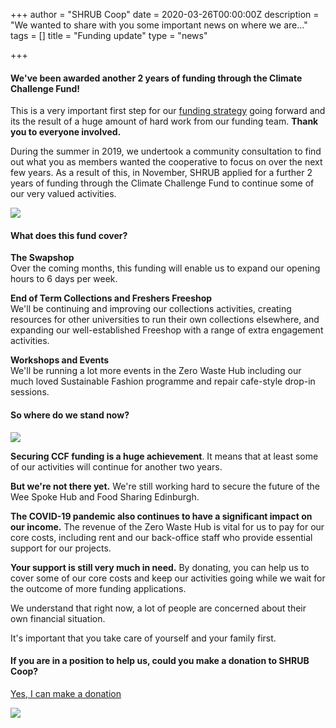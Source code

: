 +++
author = "SHRUB Coop"
date = 2020-03-26T00:00:00Z
description = "We wanted to share with you some important news on where we are..."
tags = []
title = "Funding update"
type = "news"

+++
#### We've been awarded another 2 years of funding through the Climate Challenge Fund!

This is a very important first step for our [funding strategy](https://www.shrubcoop.org/can-you-help-us/) going forward and its the result of a huge amount of hard work from our funding team. **Thank you to everyone involved.**

During the summer in 2019, we undertook a community consultation to find out what you as members wanted the cooperative to focus on over the next few years. As a result of this, in November, SHRUB applied for a further 2 years of funding through the Climate Challenge Fund to continue some of our very valued activities.

![](https://res.cloudinary.com/shrub-co-op/image/upload/v1587646291/shrubcoop.org/media/5efab7fb-acb7-44b6-ad12-a78eb7c9e637_mz9qqt.png)

#### What does this fund cover?

**The Swapshop**  
Over the coming months, this funding will enable us to expand our opening hours to 6 days per week.

**End of Term Collections and Freshers Freeshop**  
We'll be continuing and improving our collections activities, creating resources for other universities to run their own collections elsewhere, and expanding our well-established Freeshop with a range of extra engagement activities.

**Workshops and Events**  
We'll be running a lot more events in the Zero Waste Hub including our much loved Sustainable Fashion programme and repair cafe-style drop-in sessions.

#### So where do we stand now?

![](https://res.cloudinary.com/shrub-co-op/image/upload/v1587648114/shrubcoop.org/media/c43e79a6-89e4-4d3f-8b78-a646fa0bb3b3_oweq4b.png)

**Securing CCF funding is a huge achievement**. It means that at least some of our activities will continue for another two years.

**But we're not there yet.** We're still working hard to secure the future of the Wee Spoke Hub and Food Sharing Edinburgh.

**The COVID-19 pandemic also continues to have a significant impact on our income.** The revenue of the Zero Waste Hub is vital for us to pay for our core costs, including rent and our back-office staff who provide essential support for our projects.

**Your support is still very much in need.** By donating, you can help us to cover some of our core costs and keep our activities going while we wait for the outcome of more funding applications.

We understand that right now, a lot of people are concerned about their own financial situation.

It's important that you take care of yourself and your family first.

#### If you are in a position to help us, could you make a donation to SHRUB Coop?

[Yes, I can make a donation](https://www.paypal.com/cgi-bin/webscr?cmd=_s-xclick&hosted_button_id=E5ZKXP5TEKE76&source=url)

![](https://res.cloudinary.com/shrub-co-op/image/upload/v1587646417/shrubcoop.org/media/35302d9a-94d9-419a-88ea-4cbdfff756cc_s30l2a.png)